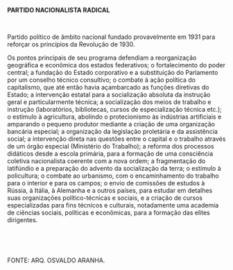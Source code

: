 **PARTIDO NACIONALISTA RADICAL**

 

Partido político de âmbito nacional fundado provavelmente em 1931 para
reforçar os princípios da Revolução de 1930.

Os pontos principais de seu programa defendiam a reorganização
geográfica e econômica dos estados federativos; o fortalecimento do
poder central; a fundação do Estado corporativo e a substituição do
Parlamento por um conselho técnico consultivo; o combate à ação política
do capitalismo, que até então havia açambarcado as funções diretivas do
Estado; a intervenção estatal para a socialização absoluta da instrução
geral e particularmente técnica; a socialização dos meios de trabalho e
instrução (laboratórios, bibliotecas, cursos de especialização técnica
etc.); o estímulo à agricultura, abolindo o protecionismo às indústrias
artificiais e amparando o pequeno produtor mediante a criação de uma
organização bancária especial; a organização da legislação proletária e
da assistência social; a intervenção direta nas questões entre o capital
e o trabalho através de um órgão especial (Ministério do Trabalho); a
reforma dos processos didáticos desde a escola primária, para a formação
de uma consciência coletiva nacionalista coerente com a nova ordem; a
fragmentação do latifúndio e a preparação do advento da socialização da
terra; o estímulo à policultura; o combate ao urbanismo, com o
encaminhamento do trabalho para o interior e para os campos; o envio de
comissões de estudos à Rússia, à Itália, à Alemanha e a outros países,
para estudar em detalhes suas organizações político-técnicas e sociais,
e a criação de cursos especializadas para fins técnicos e culturais,
notadamente uma academia de ciências sociais, políticas e econômicas,
para a formação das elites dirigentes.

 

 

FONTE: ARQ. OSVALDO ARANHA.

 
